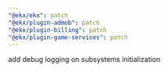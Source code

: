 ```yaml
---
"@ekx/ekx": patch
"@ekx/plugin-admob": patch
"@ekx/plugin-billing": patch
"@ekx/plugin-game-services": patch
---
```


add debug logging on subsystems initialization

